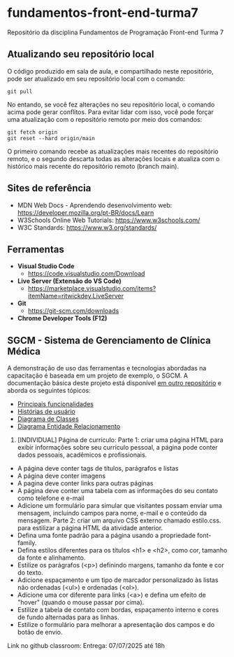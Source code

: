# fundamentos-front-end-turma7
Repositório da disciplina Fundamentos de Programação Front-end Turma 7

## Atualizando seu repositório local

O código produzido em sala de aula, e compartilhado neste repositório, pode ser atualizado em seu repositório local com o comando:

```console
git pull
```

No entando, se você fez alterações no seu repositório local, o comando acima pode gerar conflitos. Para evitar lidar com isso, você pode forçar uma atualização com o repositório remoto por meio dos comandos:

```console
git fetch origin
git reset --hard origin/main
```

O primeiro comando recebe as atualizações mais recentes do repositório remoto, e o segundo descarta todas as alterações locais e atualiza com o histórico mais recente do repositório remoto (branch main).

## Sites de referência

- MDN Web Docs - Aprendendo desenvolvimento web: <https://developer.mozilla.org/pt-BR/docs/Learn>
- W3Schools Online Web Tutorials: <https://www.w3schools.com/>
- W3C Standards: <https://www.w3.org/standards/>

## Ferramentas

- **Visual Studio Code**
  - <https://code.visualstudio.com/Download>
- **Live Server (Extensão do VS Code)**
  - <https://marketplace.visualstudio.com/items?itemName=ritwickdey.LiveServer>
- **Git**
  - <https://git-scm.com/downloads>
- **Chrome Developer Tools (F12)**

## SGCM - Sistema de Gerenciamento de Clínica Médica

A demonstração de uso das ferramentas e tecnologias abordadas na capacitação é baseada em um projeto de exemplo, o SGCM. A documentação básica deste projeto está disponível [em outro repositório](https://github.com/webacademyufac/sgcmdocs) e aborda os seguintes tópicos:

- [Principais funcionalidades](https://github.com/webacademyufac/sgcmdocs#principais-funcionalides)
- [Histórias de usuário](https://github.com/webacademyufac/sgcmdocs#histórias-de-usuário)
- [Diagrama de Classes](https://github.com/webacademyufac/sgcmdocs#diagrama-de-classes)
- [Diagrama Entidade Relacionamento](https://github.com/webacademyufac/sgcmdocs#diagrama-entidade-relacionamento)


1. [INDIVIDUAL] Página de currículo:
 Parte 1: criar uma página HTML para exibir informações sobre seu currículo pessoal, a página pode conter dados pessoais, acadêmicos e profissionais.
 - A página deve conter tags de títulos, parágrafos e listas
 - A página deve conter imagens
 - A pagina deve conter links para outras páginas
 - A página deve conter uma tabela com as informações do seu contato como telefone e e-mail
 - Adicione um formulário para simular que visitantes possam enviar uma mensagem, incluindo campos para nome, e-mail e o conteúdo da mensagem.
 Parte 2: criar um arquivo CSS externo chamado estilo.css. para estilizar a página HTML da atividade anterior.
 - Defina uma fonte padrão para a página usando a propriedade font-family.
 - Defina estilos diferentes para os títulos &lt;h1&gt; e &lt;h2&gt;, como cor, tamanho da fonte e alinhamento.
 - Estilize os parágrafos (&lt;p&gt;) definindo margens, tamanho da fonte e cor do texto.
 - Adicione espaçamento e um tipo de marcador personalizado às listas não ordenadas (&lt;ul&gt;) e ordenadas (&lt;ol&gt;).
 - Adicione uma cor diferente para links (&lt;a&gt;) e defina um efeito de "hover" (quando o mouse passar por cima).
 - Estilize a tabela de contato com bordas, espaçamento interno e cores de fundo alternadas para as linhas.
 - Estilize o formulário para melhorar a apresentação dos campos e do botão de envio.

Link no github classroom: 
Entrega: 07/07/2025 até 18h